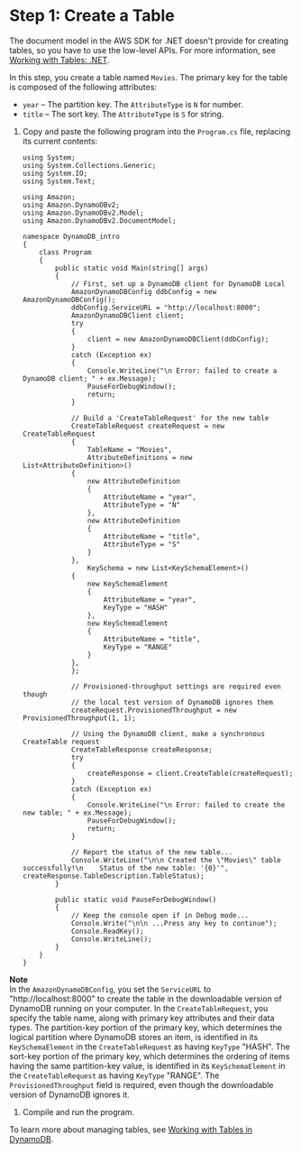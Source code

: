 # Step 1: Create a Table<a name="GettingStarted.NET.01"></a>

The document model in the AWS SDK for \.NET doesn't provide for creating tables, so you have to use the low\-level APIs\. For more information, see [Working with Tables: \.NET](LowLevelDotNetWorkingWithTables.md)\.

In this step, you create a table named `Movies`\. The primary key for the table is composed of the following attributes:
+ `year` – The partition key\. The `AttributeType` is `N` for number\.
+ `title` – The sort key\. The `AttributeType` is `S` for string\.

1. Copy and paste the following program into the `Program.cs` file, replacing its current contents:

   ```
   using System;
   using System.Collections.Generic;
   using System.IO;
   using System.Text;
   
   using Amazon;
   using Amazon.DynamoDBv2;
   using Amazon.DynamoDBv2.Model;
   using Amazon.DynamoDBv2.DocumentModel;
   
   namespace DynamoDB_intro
   {
       class Program
       {
           public static void Main(string[] args)
           {
               // First, set up a DynamoDB client for DynamoDB Local
               AmazonDynamoDBConfig ddbConfig = new AmazonDynamoDBConfig();
               ddbConfig.ServiceURL = "http://localhost:8000";
               AmazonDynamoDBClient client;
               try
               {
                   client = new AmazonDynamoDBClient(ddbConfig);
               }
               catch (Exception ex)
               {
                   Console.WriteLine("\n Error: failed to create a DynamoDB client; " + ex.Message);
                   PauseForDebugWindow();
                   return;
               }
   
               // Build a 'CreateTableRequest' for the new table
               CreateTableRequest createRequest = new CreateTableRequest
               {
                   TableName = "Movies",
                   AttributeDefinitions = new List<AttributeDefinition>()
               {
                   new AttributeDefinition
                   {
                       AttributeName = "year",
                       AttributeType = "N"
                   },
                   new AttributeDefinition
                   {
                       AttributeName = "title",
                       AttributeType = "S"
                   }
               },
                   KeySchema = new List<KeySchemaElement>()
               {
                   new KeySchemaElement
                   {
                       AttributeName = "year",
                       KeyType = "HASH"
                   },
                   new KeySchemaElement
                   {
                       AttributeName = "title",
                       KeyType = "RANGE"
                   }
               },
               };
   
               // Provisioned-throughput settings are required even though
               // the local test version of DynamoDB ignores them
               createRequest.ProvisionedThroughput = new ProvisionedThroughput(1, 1);
   
               // Using the DynamoDB client, make a synchronous CreateTable request
               CreateTableResponse createResponse;
               try
               {
                   createResponse = client.CreateTable(createRequest);
               }
               catch (Exception ex)
               {
                   Console.WriteLine("\n Error: failed to create the new table; " + ex.Message);
                   PauseForDebugWindow();
                   return;
               }
   
               // Report the status of the new table...
               Console.WriteLine("\n\n Created the \"Movies\" table successfully!\n    Status of the new table: '{0}'", createResponse.TableDescription.TableStatus);
           }
   
           public static void PauseForDebugWindow()
           {
               // Keep the console open if in Debug mode...
               Console.Write("\n\n ...Press any key to continue");
               Console.ReadKey();
               Console.WriteLine();
           }
       }
   }
   ```
**Note**  
In the `AmazonDynamoDBConfig`, you set the `ServiceURL` to "http://localhost:8000" to create the table in the downloadable version of DynamoDB running on your computer\.
In the `CreateTableRequest`, you specify the table name, along with primary key attributes and their data types\.
The partition\-key portion of the primary key, which determines the logical partition where DynamoDB stores an item, is identified in its `KeySchemaElement` in the `CreateTableRequest` as having `KeyType` "HASH"\.
The sort\-key portion of the primary key, which determines the ordering of items having the same partition\-key value, is identified in its `KeySchemaElement` in the `CreateTableRequest` as having `KeyType` "RANGE"\.
The `ProvisionedThroughput` field is required, even though the downloadable version of DynamoDB ignores it\.

1. Compile and run the program\.

To learn more about managing tables, see [Working with Tables in DynamoDB](WorkingWithTables.md)\.